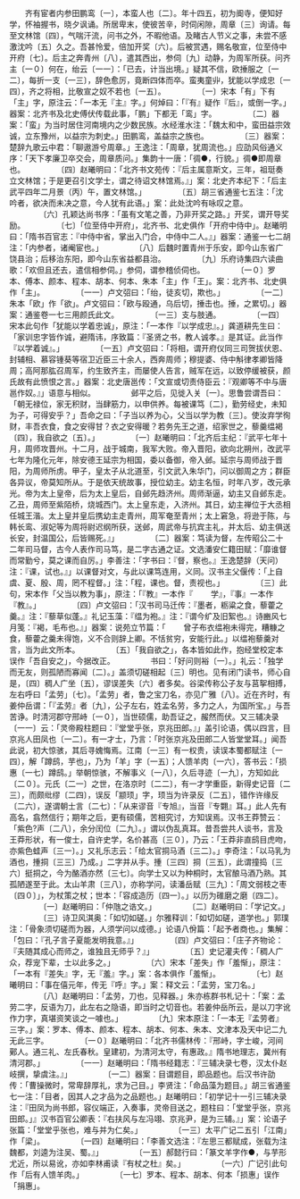 <!-- { "loadSidebar": true } -->
　　齐有宦者内参田鹏鸾〔一〕，本蛮人也〔二〕。年十四五，初为阍寺，便知好学，怀袖握书，晓夕讽诵。所居卑末，使彼苦辛，时伺闲隙，周章〔三〕询请。每至文林馆〔四〕，气喘汗流，问书之外，不暇他语。及睹古人节义之事，未尝不感激沈吟〔五〕久之。吾甚怜爱，倍加开奖〔六〕。后被赏遇，赐名敬宣，位至侍中开府〔七〕。后主之奔青州〔八〕，遣其西出，参伺〔九〕动静，为周军所获。问齐主〔一０〕何在，绐云〔一一〕：「已去，计当出境。」疑其不信，欧捶服之〔一二〕，每折一支〔一三〕，辞色愈厉，竟断四体而卒。蛮夷童丱，犹能以学成忠〔一四〕，齐之将相，比敬宣之奴不若也〔一五〕。
　　
　　〔一〕宋本「有」下有「主」字，原注云：「一本无『主』字。」何焯曰：「『有』疑作『后』，或倒一字。」器案：北齐书及北史傅伏传载此事，「鹏」下都无「鸾」字。
　　
　　〔二〕器案：「蛮」为当时居住河南境内之少数民族。水经淮水注：「魏太和中，蛮田益宗效诚，立东豫州，以益宗为刺史。」田鹏鸾，盖益宗之族也。
　　
　　〔三〕器案：楚辞九歌云中君：「聊遨游兮周章。」王逸注：「周章，犹周流也。」应劭风俗通义序：「天下孝廉卫卒交会，周章质问。」集韵十一唐：「徟●，行貌。」徟●即周章也。
　　
　　〔四〕赵曦明曰：「北齐书文苑传：『后主属意斯文，三年，祖珽奏立文林馆；于是更召引文学士，谓之待诏文林馆焉。』」案：北史齐本纪下：「后主武平四年二月景（丙）午，置文林馆。」
　　
　　〔五〕胡三省通鉴七五注：「沈吟者，欲决而未决之意，今人犹有此语。」案：此处沈吟有咏叹之意。
　　
　　〔六〕孔颖达尚书序：「虽有文笔之善，乃非开奖之路。」开奖，谓开导奖励。
　　
　　〔七〕「位至侍中开府」，北齐书、北史俱作「开府中侍中」。赵曦明曰：「隋书百官志：『中侍中省，掌出入门合，中侍中二人。』」器案：通鉴一七二胡注：「内参者，诸阉宦也。」
　　
　　〔八〕后魏时置青州于乐安，即今山东省广饶县治；后移治东阳，即今山东省益都县治。
　　
　　〔九〕乐府诗集四六读曲歌：「欢但且还去，遣信相参伺。」参伺，谓参稽侦伺也。
　　
　　〔一０〕罗本、傅本、颜本、程本、胡本、何本、朱本「主」作「王」。案：北齐书、北史俱作「主」。
　　
　　〔一一〕卢文弨曰：「绐，徒亥切，欺也。」
　　
　　〔一二〕朱本「欧」作「欲」。卢文弨曰：「欧与殴通，乌后切，捶击也。捶，之累切。」器案：通鉴卷一七三用颜氏此文。
　　
　　〔一三〕支与肢通。
　　
　　〔一四〕宋本此句作「犹能以学着忠诚」，原注：「一本作『以学成忠』。」龚道耕先生曰：「家训忠字皆作诚，避隋讳，序致篇：『圣贤之书，教人诚孝。』是其证。此当作『以学着诚』。」
　　
　　〔一五〕卢文弨曰：「将相，谓开府仪同三司贺拔伏恩、封辅相、慕容锺葵等宿卫近臣三十余人，西奔周师；穆提婆、侍中斛律孝卿皆降周；高阿那肱召周军，约生致齐主，而屡使人告言，贼军在远，以致停缓被获，颜氏故有此愤恨之言。」器案：北史唐邕传：「文宣或切责侍臣云：『观卿等不中与唐邕作奴。』」语意与相似。
　　
　　邺平之后，见徙入关〔一〕。思鲁尝谓吾曰：「朝无禄位，家无积财，当肆筋力，以申供养。每被课笃〔二〕，勤劳经史，未知为子，可得安乎？」吾命之曰：「子当以养为心，父当以学为教〔三〕。使汝弃学徇财，丰吾衣食，食之安得甘？衣之安得暖？若务先王之道，绍家世之，藜羹缊褐〔四〕，我自欲之〔五〕。」
　　
　　〔一〕赵曦明曰：「北齐后主纪：『武平七年十月，周师攻晋州。十二月，战于城南，我军大败。帝入晋阳，欲向北朔州，改武平七年为隆化元年，除安德王延宗为相国，委以备御，帝入邺。延宗与周师战于晋阳，为周师所虏。甲子，皇太子从北道至，引文武入朱华门，问以御周之方；群臣各异议，帝莫知所从。于是依天统故事，授位幼主。幼主名恒，时年八岁，改元承光。帝为太上皇帝，后为太上皇后，自邺先趋济州。周师渐逼，幼主又自邺东走。乙丑，周师至紫陌桥，烧城西门。太上皇东走，入济州。其日，幼主禅位于大丞相任城王湝。太上皇并皇后携幼主走青州，周军奄至青州；太上窘急，将逊于陈，与韩长鸾、淑妃等为周将尉迟纲所获，送邺，周武帝与抗宾主礼，并太后、幼主俱送长安，封温国公，后皆赐死。』」
　　
　　〔二〕器案：笃读为督，左传昭公二十二年司马督，古今人表作司马笃，是二字古通之证。文选潘安仁籍田赋：「靡谁督而常勤兮，莫之课而自厉。」李善注：「字书曰：『督，察也。』王逸楚辞（天问）注：『课，试也。』」以课督对文，与此以课笃连用，义同。汉书主父偃传：「上自虞、夏、殷、周，罔不程督。」注：「程，课也。督，责视也。」
　　
　　〔三〕此句，宋本作「父当以教为事」，原注：「『教』一本作『
　　学』，『事』一本作『教』。」
　　
　　〔四〕卢文弨曰：「汉书司马迁传：『墨者，粝粱之食，藜藿之羹。』注：『藜草似蓬。』礼记玉藻：『缊为袍。』注：『谓今纩及旧絮也。』诗豳风七月笺：『褐，毛布也。』」器案：说苑立节篇：「
　　曾子布衣缊袍未得完，糟糠之食，藜藿之羹未得饱，义不合则辞上卿。不恬贫穷，安能行此。」以缊袍藜羹对言，当为此文所本。
　　
　　〔五〕「我自欲之」，各本皆如此作，抱经堂校定本误作「吾自安之」，今据改正。
　　
　　书曰：「好问则裕〔一〕。」礼云：「独学而无友，则孤陋而寡闻〔二〕。」盖须切磋相起〔三〕明也。见有闭门读书，师心自是，〔四〕稠人广坐〔五〕，谬误差失〔六〕者多矣。谷梁传称公子友与莒挐相搏，左右呼曰「孟劳」〔七〕。「孟劳」者，鲁之宝刀名，亦见广雅〔八〕。近在齐时，有姜仲岳谓：「『孟劳』者〔九〕，公子左右，姓孟名劳，多力之人，为国所宝。」与吾苦诤。时清河郡守邢峙〔一０〕，当世硕儒，助吾证之，赧然而伏。又三辅决录〔一一〕云：「灵帝殿柱题曰：『堂堂乎张，京兆田郎。』」盖引论语，偶以四言，目京兆人田凤也〔一二〕。有一才士，乃言：「时张京兆及田郎二人皆堂堂耳。」闻吾此说，初大惊骇，其后寻媿悔焉。江南〔一三〕有一权贵，读误本蜀都赋注〔一四〕，解「蹲鸱，芋也」，乃为「羊」字〔一五〕；人馈羊肉〔一六〕，答书云：「损惠〔一七〕蹲鸱。」举朝惊骇，不解事义〔一八〕，久后寻迹〔一九〕，方知如此〔二０〕。元氏〔二一〕之世，在洛京时〔二二〕，有一才学重臣，新得史记音〔二三〕，而颇纰缪〔二四〕，误反「颛顼」字，顼当为许录反〔二五〕，错作许缘反〔二六〕，遂谓朝士言〔二七〕：「从来谬音『专旭』，当音『专翾』耳。」此人先有高名，翕然信行；期年之后，更有硕儒，苦相究讨，方知误焉。汉书王莽赞云：「紫色?声〔二八〕，余分闰位〔二九〕。」谓以伪乱真耳。昔吾尝共人谈书，言及王莽形状，有一俊士，自许史学，名价甚高〔三０〕，乃云：「王莽非直鸱目虎吻，亦紫色蛙声〔三一〕。」又礼乐志云：「给太官挏马酒〔三二〕。」李奇注：「以马乳为酒也，揰挏〔三三〕乃成。」二字并从手。揰〔三四〕挏〔三五〕，此谓撞捣〔三六〕挺挏之，今为酪酒亦然〔三七〕。向学士又以为种桐时，太官酿马酒乃熟。其孤陋遂至于此。太山羊肃〔三八〕，亦称学问，读潘岳赋〔三九〕：「周文弱枝之枣〔四０〕」，为杖策之杖；世本：「容成造历〔四一〕。」以历为碓磨之磨〔四二〕。
　　
　　〔一〕赵曦明曰：「仲虺之诰文。」
　　
　　〔二〕赵曦明曰：「学记文。」
　　
　　〔三〕诗卫风淇奥：「如切如磋。」尔雅释训：「如切如磋，道学也。」郭璞注：「骨象须切磋而为器，人须学问以成德。」论语八佾篇：「起予者商也。」集解：「包曰：『孔子言子夏能发明我意。』」
　　
　　〔四〕卢文弨曰：「庄子齐物论：『夫随其成心而师之，谁独且无师乎？』」
　　
　　〔五〕史记灌夫传：「稠人广众，荐宠下辈，士以此多之。」
　　
　　〔六〕宋本「差失」作「羞惭」，原注：「一本有『差失』字，无『羞』字。」案：各本俱作「羞惭」。
　　
　　〔七〕赵曦明曰：「事在僖元年，传无『呼』字。」案：释文云：「孟劳，宝刀名。」
　　
　　〔八〕赵曦明曰：「孟劳，刀也，见释器。」朱亦栋群书札记十：「案：孟劳二字，反语为刀，此左右之隐语，即当时之切音也。若姜仲岳所云，是以刀字讹作力字，真堪资笑谈之一噱也。」
　　
　　〔九〕宋本原注：「一本无『孟劳者』三字。」案：罗本、傅本、颜本、程本、胡本、何本、朱本、文津本及天中记二九无此三字。
　　
　　〔一０〕赵曦明曰：「北齐书儒林传：『邢峙，字士峻，河间鄚人。通三礼、左氏春秋。皇建初，为清河太守，有惠政。』隋书地理志，冀州有清河郡。」
　　
　　〔一一〕赵曦明曰：「隋书经籍志：『三辅决录七卷，汉太仆赵岐撰，挚虞注。』」
　　
　　〔一二〕器案：目谓题目，即品题也。后汉书许劭传：「曹操微时，常卑辞厚礼，求为己目。」李贤注：「命品藻为题目。」胡三省通鉴七一注：「目者，因其人之才品为之品题也。」赵曦明曰：「初学记十一引三辅决录注：『田凤为尚书郎，容仪端正，入奏事，灵帝目送之，题柱曰：「堂堂乎张，京兆田郎。」』汉书百官公卿表：『右扶风与左冯翊、京兆尹，是为三辅。』」案：论语子张篇：「堂堂乎张也，难与并为仁矣。」
　　
　　〔一三〕太平广记二五引「江南」作「梁」。
　　
　　〔一四〕赵曦明曰：「李善文选注：『左思三都赋成，张载为注魏都，刘逵为注吴、蜀。』」
　　
　　〔一五〕郝懿行曰：「篆文羊字作●，与芋形尤近，所以易讹，亦如李林甫读『有杖之杜』矣。」
　　
　　〔一六〕广记引此句作「后有人馈羊肉。」
　　
　　〔一七〕罗本、程本、胡本、何本「损惠」误作「捐惠」。
　　
